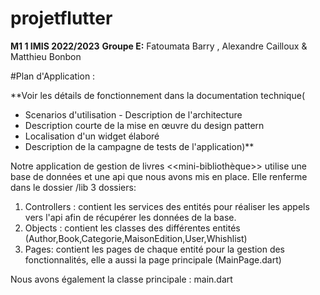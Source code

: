 # projetflutter

**M1 1 IMIS 2022/2023**
**Groupe E:** Fatoumata Barry , Alexandre Cailloux & Matthieu Bonbon

#Plan d'Application :

**Voir les détails de fonctionnement  dans la documentation technique(
- Scenarios d'utilisation - Description de l'architecture 
- Description courte de la mise en œuvre du design pattern 
- Localisation d'un widget élaboré 
- Description de la campagne de tests de l'application)**

Notre application de gestion de livres <<mini-bibliothèque>> utilise une base de données et une api que nous avons mis en place.
Elle renferme dans le dossier /lib 3 dossiers:
1. Controllers : contient les services des entités pour réaliser les appels vers l'api afin de récupérer les données de la base.
2. Objects : contient les classes des différentes entités (Author,Book,Categorie,MaisonEdition,User,Whishlist)
3. Pages: contient les pages de chaque entité pour la gestion des fonctionnalités, elle a aussi la page principale (MainPage.dart)

Nous avons également la classe principale : main.dart


